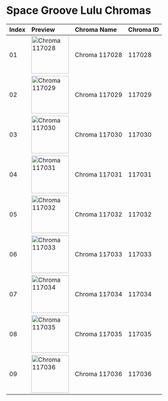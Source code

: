# Space Groove Lulu Chromas

| Index | Preview | Chroma Name | Chroma ID |
|:---|:---|:---|:---|
| 01 | <img src='https://raw.communitydragon.org/latest/plugins/rcp-be-lol-game-data/global/default/v1/champion-chroma-images/117/117028.png' alt='Chroma 117028' width='100'> | Chroma 117028 | 117028 |
| 02 | <img src='https://raw.communitydragon.org/latest/plugins/rcp-be-lol-game-data/global/default/v1/champion-chroma-images/117/117029.png' alt='Chroma 117029' width='100'> | Chroma 117029 | 117029 |
| 03 | <img src='https://raw.communitydragon.org/latest/plugins/rcp-be-lol-game-data/global/default/v1/champion-chroma-images/117/117030.png' alt='Chroma 117030' width='100'> | Chroma 117030 | 117030 |
| 04 | <img src='https://raw.communitydragon.org/latest/plugins/rcp-be-lol-game-data/global/default/v1/champion-chroma-images/117/117031.png' alt='Chroma 117031' width='100'> | Chroma 117031 | 117031 |
| 05 | <img src='https://raw.communitydragon.org/latest/plugins/rcp-be-lol-game-data/global/default/v1/champion-chroma-images/117/117032.png' alt='Chroma 117032' width='100'> | Chroma 117032 | 117032 |
| 06 | <img src='https://raw.communitydragon.org/latest/plugins/rcp-be-lol-game-data/global/default/v1/champion-chroma-images/117/117033.png' alt='Chroma 117033' width='100'> | Chroma 117033 | 117033 |
| 07 | <img src='https://raw.communitydragon.org/latest/plugins/rcp-be-lol-game-data/global/default/v1/champion-chroma-images/117/117034.png' alt='Chroma 117034' width='100'> | Chroma 117034 | 117034 |
| 08 | <img src='https://raw.communitydragon.org/latest/plugins/rcp-be-lol-game-data/global/default/v1/champion-chroma-images/117/117035.png' alt='Chroma 117035' width='100'> | Chroma 117035 | 117035 |
| 09 | <img src='https://raw.communitydragon.org/latest/plugins/rcp-be-lol-game-data/global/default/v1/champion-chroma-images/117/117036.png' alt='Chroma 117036' width='100'> | Chroma 117036 | 117036 |
